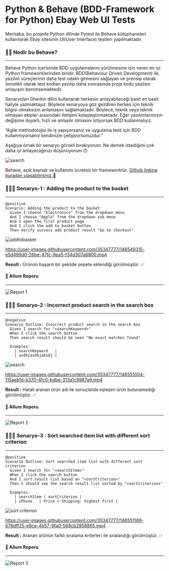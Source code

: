#  Python & Behave (BDD-Framework for Python) Ebay Web UI Tests

Merhaba, bu projede Python dilinde Pytest ile Behave kütüphaneleri kullanılarak Ebay sitesinin UI(User Interface) testleri yapılmaktadır.

### 👨‍💻 Nedir bu Behave?  
---

Behave Python içerisinde BDD uygulamalarını yürütmesine izin veren en iyi Python frameworklerinden biridir. BDD(Behaviour Driven Development) ile, yazılım süreçlerinin daha test odaklı gitmesini sağlayan ve prensip olarak öncelikli olarak test kodları yazılıp daha sonrasında proje kodu yazılsın anlayışını benimsemektedir. 

Senaryoları Gherkin dilini kullanarak herkesin anlayabileceği basit en basit haliyle yazmaktayız. Böylece senaryoya göz gezdiren herkes için teknik bilgisi olmaksızın anlamasını sağlamaktadır. Böylece, teknik veya teknik olmayan ekipler arasındaki iletişimi kolaylaştırmaktadır. Eğer yazılımlarımızın değişime duyarlı, hızlı ve anlaşılır olmasını istiyorsak BDD kullanmalıyız.

“Agile methodolojisi ile iş yapıyorsanız ve uygulama testi için BDD kullanmıyorsanız kendinizle çelişiyorsunuzdur.”


Aşağıya örnek bir senaryo görseli bırakıyorum. Ne demek istediğimi çok daha iyi anlayacağınızı düşünüyorum.🙃

![search](https://user-images.githubusercontent.com/35347777/146547788-92301be8-dadc-439c-b2ba-73b5423df639.PNG)


Behave, açık kaynak ve kullanımı ücretsiz bir frameworktür. [Github linkine buradan ulaşabilirsiniz.](https://github.com/behave/behave)🙂


### 👨🏿‍💻 Senaryo-1 : Adding the product to the basket
---

```cucumber
@positive
Scenario: Adding the product to the basket
  Given I choose "Electronics" from the dropdown menu
  And I choose "Apple" from the dropdown sub menu
  And I open the first product page
  And I click the add to basket button
  Then Verify success add product result "Go to checkout"
```
 
![addtobasket](https://user-images.githubusercontent.com/35347777/146548837-c70689d8-f01c-4243-a9c4-7554da4ca837.gif)

https://user-images.githubusercontent.com/35347777/146549315-e5d499d0-26be-47fc-9ea5-f34d307a6800.mp4

**Result :** Ürünün başarılı bir şekilde sepete eklendiği görülmüştür. ✅

#### 📝 Allure Reporu
---
![Report 1](https://user-images.githubusercontent.com/35347777/146549613-eefe083c-d844-4461-b053-40ba8691e796.PNG)

### 👨🏿‍💻 Senaryo-2 : Incorrect product search in the search box
---

```cucumber
@negative
Scenario Outline: Incorrect product search in the search box
  Given I search for "<searchKeyword>"
  When I click the search button
  Then search result should be seen "No exact matches found"

  Examples:
    | searchKeyword   |
    | asdkjasdkjaksdj |
```

![search](https://user-images.githubusercontent.com/35347777/146550135-dbc769a6-2399-4674-a7f3-bf3246da3c02.gif)

https://user-images.githubusercontent.com/35347777/146551004-115aeb1d-b370-4fc0-bdbe-313a1c9987a9.mp4

**Result :** Hatalı aranan ürün adı ile sonuçlarda eşleşen ürün bulunamadığı görülmüştür. ✅

#### 📝 Allure Reporu
---

![Report 2](https://user-images.githubusercontent.com/35347777/146552132-dc78b731-138e-496d-9f6b-29aa1927fa58.PNG)


### 👨🏿‍💻 Senaryo-3 : Sort searched item list with different sort criterion
---

```cucumber
@positive
Scenario Outline: Sort searched item list with different sort criterion
  Given I search for "<searchItem>"
  When I click the search button
  And I sort result list based on "<sortCriterion>"
  Then I should see the search result list sorted by "<sortCriterion>"

  Examples:
    | searchItem | sortCriterion |
    | iPhone   | Price + Shipping: highest first |
```

![sort criterion](https://user-images.githubusercontent.com/35347777/146551846-d16efd07-00b5-448e-8387-1ceeaf0cb9c4.gif)

https://user-images.githubusercontent.com/35347777/146551169-678dff25-e8ce-4b57-9fa0-568cb2958865.mp4

**Result :** Aranan ürünün farklı sıralama kriterleri ile sıralandığı görülmüştür. ✅

#### 📝 Allure Reporu
---

![Report 3](https://user-images.githubusercontent.com/35347777/146552137-f81ff5ad-0fe6-41b5-9614-7c5cbf435321.PNG)
